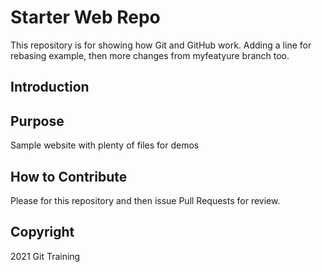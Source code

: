 # Starter Web Repo

This repository is for showing how Git and GitHub work. Adding a line for rebasing example, then 
more changes from myfeatyure branch too.

## Introduction

## Purpose

Sample website with plenty of files for demos

## How to Contribute

Please for this repository and then issue Pull Requests for review.

## Copyright

2021 Git Training